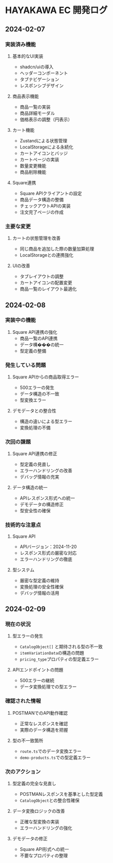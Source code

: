 # HAYAKAWA EC 開発ログ

## 2024-02-07

### 実装済み機能
1. 基本的なUI実装
   - shadcn/uiの導入
   - ヘッダーコンポーネント
   - タブナビゲーション
   - レスポンシブデザイン

2. 商品表示機能
   - 商品一覧の実装
   - 商品詳細モーダル
   - 価格表示の調整（円表示）

3. カート機能
   - Zustandによる状態管理
   - LocalStorageによる永続化
   - カートアイコンとバッジ
   - カートページの実装
   - 数量変更機能
   - 商品削除機能

4. Square連携
   - Square APIクライアントの設定
   - 商品データ構造の整備
   - チェックアウトAPIの実装
   - 注文完了ページの作成

### 主要な変更
1. カートの状態管理を改善
   - 同じ商品を追加した際の数量加算処理
   - LocalStorageとの連携強化

2. UIの改善
   - タブレイアウトの調整
   - カートアイコンの配置変更
   - 商品一覧のレイアウト最適化

## 2024-02-08

### 実装中の機能
1. Square API連携の強化
   - 商品一覧のAPI連携
   - データ構���の統一
   - 型定義の整備

### 発生している問題
1. Square APIからの商品取得エラー
   - 500エラーの発生
   - データ構造の不一致
   - 型変換エラー

2. デモデータとの整合性
   - 構造の違いによる型エラー
   - 変換処理の不備

### 次回の課題
1. Square API連携の修正
   - 型定義の見直し
   - エラーハンドリングの改善
   - デバッグ情報の充実

2. データ構造の統一
   - APIレスポンス形式への統一
   - デモデータの構造修正
   - 型安全性の確保

### 技術的な注意点
1. Square API
   - APIバージョン：2024-11-20
   - レスポンス形式の厳密な対応
   - エラーハンドリングの徹底

2. 型システム
   - 厳密な型定義の維持
   - 変換処理の安全性確保
   - デバッグ情報の活用

## 2024-02-09

### 現在の状況
1. 型エラーの発生
   - `CatalogObject[]` と期待される型の不一致
   - `itemVariationData`の構造の問題
   - `pricing_type`プロパティの型定義エラー

2. APIエンドポイントの問題
   - 500エラーの継続
   - データ変換処理での型エラー

### 確認された情報
1. POSTMANでのAPI動作確認
   - 正常なレスポンスを確認
   - 実際のデータ構造を把握

2. 型の不一致箇所
   - `route.ts`でのデータ変換エラー
   - `demo-products.ts`での型定義エラー

### 次のアクション
1. 型定義の完全な見直し
   - POSTMANレスポンスを基準とした型定義
   - `CatalogObject`との整合性確保

2. データ変換ロジックの改善
   - 正確な型変換の実装
   - エラーハンドリングの強化

3. デモデータの修正
   - Square API形式への統一
   - 不要なプロパティの整理
